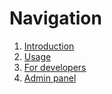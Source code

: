 # Navigation

1. [Introduction](/README.md)
2. [Usage](/docs/en/USAGE.md)
3. [For developers](/docs/en/DEVELOPER.md)
4. [Admin panel](/docs/en/admin/)